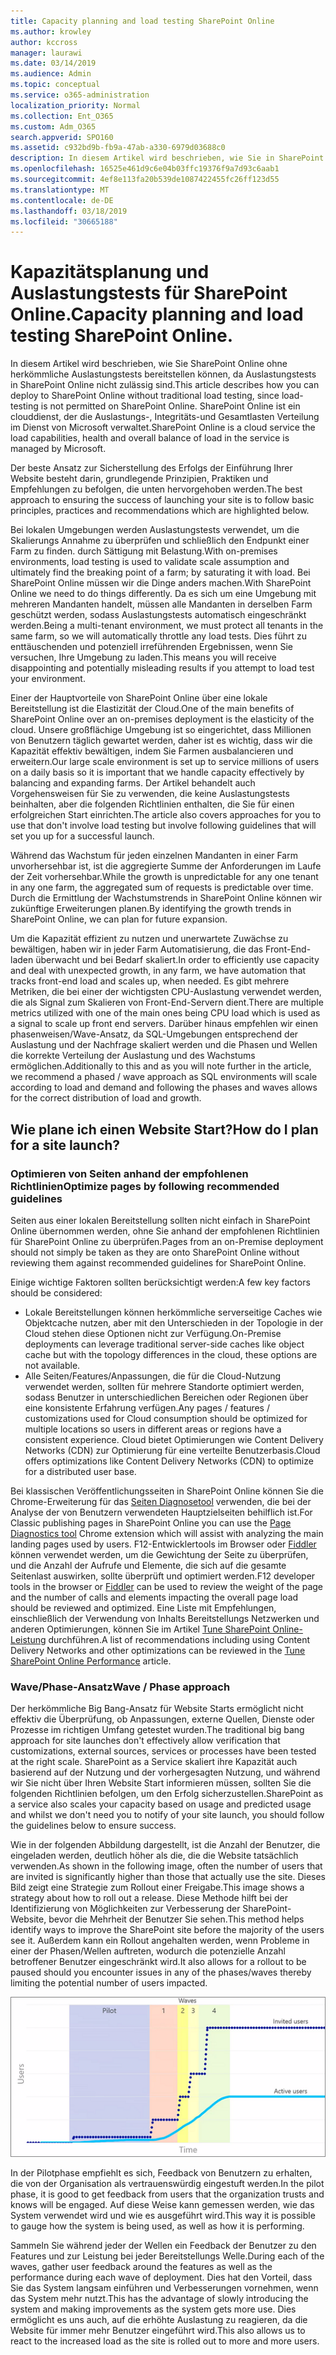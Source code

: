 ```yaml
---
title: Capacity planning and load testing SharePoint Online
ms.author: krowley
author: kccross
manager: laurawi
ms.date: 03/14/2019
ms.audience: Admin
ms.topic: conceptual
ms.service: o365-administration
localization_priority: Normal
ms.collection: Ent_O365
ms.custom: Adm_O365
search.appverid: SPO160
ms.assetid: c932bd9b-fb9a-47ab-a330-6979d03688c0
description: In diesem Artikel wird beschrieben, wie Sie in SharePoint Online bereitstellen können, ohne herkömmliche Auslastungstests durchzuführen, da dies nicht zulässig ist.
ms.openlocfilehash: 16525e461d9c6e04b03ffc19376f9a7d93c6aab1
ms.sourcegitcommit: 4ef8e113fa20b539de1087422455fc26ff123d55
ms.translationtype: MT
ms.contentlocale: de-DE
ms.lasthandoff: 03/18/2019
ms.locfileid: "30665188"
---
```

# <a name="capacity-planning-and-load-testing-sharepoint-online"></a><span data-ttu-id="6329c-103">Kapazitätsplanung und Auslastungstests für SharePoint Online.</span><span class="sxs-lookup"><span data-stu-id="6329c-103">Capacity planning and load testing SharePoint Online.</span></span>

<span data-ttu-id="6329c-104">In diesem Artikel wird beschrieben, wie Sie SharePoint Online ohne herkömmliche Auslastungstests bereitstellen können, da Auslastungstests in SharePoint Online nicht zulässig sind.</span><span class="sxs-lookup"><span data-stu-id="6329c-104">This article describes how you can deploy to SharePoint Online without traditional load testing, since load-testing is not permitted on SharePoint Online.</span></span> <span data-ttu-id="6329c-105">SharePoint Online ist ein clouddienst, der die Auslastungs-, Integritäts-und Gesamtlasten Verteilung im Dienst von Microsoft verwaltet.</span><span class="sxs-lookup"><span data-stu-id="6329c-105">SharePoint Online is a cloud service the load capabilities, health and overall balance of load in the service is managed by Microsoft.</span></span>
  
<span data-ttu-id="6329c-106">Der beste Ansatz zur Sicherstellung des Erfolgs der Einführung Ihrer Website besteht darin, grundlegende Prinzipien, Praktiken und Empfehlungen zu befolgen, die unten hervorgehoben werden.</span><span class="sxs-lookup"><span data-stu-id="6329c-106">The best approach to ensuring the success of launching your site is to follow basic principles, practices and recommendations which are highlighted below.</span></span>
  
<span data-ttu-id="6329c-107">Bei lokalen Umgebungen werden Auslastungstests verwendet, um die Skalierungs Annahme zu überprüfen und schließlich den Endpunkt einer Farm zu finden. durch Sättigung mit Belastung.</span><span class="sxs-lookup"><span data-stu-id="6329c-107">With on-premises environments, load testing is used to validate scale assumption and ultimately find the breaking point of a farm; by saturating it with load.</span></span> <span data-ttu-id="6329c-108">Bei SharePoint Online müssen wir die Dinge anders machen.</span><span class="sxs-lookup"><span data-stu-id="6329c-108">With SharePoint Online we need to do things differently.</span></span> <span data-ttu-id="6329c-109">Da es sich um eine Umgebung mit mehreren Mandanten handelt, müssen alle Mandanten in derselben Farm geschützt werden, sodass Auslastungstests automatisch eingeschränkt werden.</span><span class="sxs-lookup"><span data-stu-id="6329c-109">Being a multi-tenant environment, we must protect all tenants in the same farm, so we will automatically throttle any load tests.</span></span> <span data-ttu-id="6329c-110">Dies führt zu enttäuschenden und potenziell irreführenden Ergebnissen, wenn Sie versuchen, Ihre Umgebung zu laden.</span><span class="sxs-lookup"><span data-stu-id="6329c-110">This means you will receive disappointing and potentially misleading results if you attempt to load test your environment.</span></span>
  
<span data-ttu-id="6329c-111">Einer der Hauptvorteile von SharePoint Online über eine lokale Bereitstellung ist die Elastizität der Cloud.</span><span class="sxs-lookup"><span data-stu-id="6329c-111">One of the main benefits of SharePoint Online over an on-premises deployment is the elasticity of the cloud.</span></span> <span data-ttu-id="6329c-112">Unsere großflächige Umgebung ist so eingerichtet, dass Millionen von Benutzern täglich gewartet werden, daher ist es wichtig, dass wir die Kapazität effektiv bewältigen, indem Sie Farmen ausbalancieren und erweitern.</span><span class="sxs-lookup"><span data-stu-id="6329c-112">Our large scale environment is set up to service millions of users on a daily basis so it is important that we handle capacity effectively by balancing and expanding farms.</span></span> <span data-ttu-id="6329c-113">Der Artikel behandelt auch Vorgehensweisen für Sie zu verwenden, die keine Auslastungstests beinhalten, aber die folgenden Richtlinien enthalten, die Sie für einen erfolgreichen Start einrichten.</span><span class="sxs-lookup"><span data-stu-id="6329c-113">The article also covers approaches for you to use that don't involve load testing but involve following guidelines that will set you up for a successful launch.</span></span> 
  
<span data-ttu-id="6329c-114">Während das Wachstum für jeden einzelnen Mandanten in einer Farm unvorhersehbar ist, ist die aggregierte Summe der Anforderungen im Laufe der Zeit vorhersehbar.</span><span class="sxs-lookup"><span data-stu-id="6329c-114">While the growth is unpredictable for any one tenant in any one farm, the aggregated sum of requests is predictable over time.</span></span> <span data-ttu-id="6329c-115">Durch die Ermittlung der Wachstumstrends in SharePoint Online können wir zukünftige Erweiterungen planen.</span><span class="sxs-lookup"><span data-stu-id="6329c-115">By identifying the growth trends in SharePoint Online, we can plan for future expansion.</span></span>
  
<span data-ttu-id="6329c-116">Um die Kapazität effizient zu nutzen und unerwartete Zuwächse zu bewältigen, haben wir in jeder Farm Automatisierung, die das Front-End-laden überwacht und bei Bedarf skaliert.</span><span class="sxs-lookup"><span data-stu-id="6329c-116">In order to efficiently use capacity and deal with unexpected growth, in any farm, we have automation that tracks front-end load and scales up, when needed.</span></span> <span data-ttu-id="6329c-117">Es gibt mehrere Metriken, die bei einer der wichtigsten CPU-Auslastung verwendet werden, die als Signal zum Skalieren von Front-End-Servern dient.</span><span class="sxs-lookup"><span data-stu-id="6329c-117">There are multiple metrics utilized with one of the main ones being CPU load which is used as a signal to scale up front end servers.</span></span> <span data-ttu-id="6329c-118">Darüber hinaus empfehlen wir einen phasenweisen/Wave-Ansatz, da SQL-Umgebungen entsprechend der Auslastung und der Nachfrage skaliert werden und die Phasen und Wellen die korrekte Verteilung der Auslastung und des Wachstums ermöglichen.</span><span class="sxs-lookup"><span data-stu-id="6329c-118">Additionally to this and as you will note further in the article, we recommend a phased / wave approach as SQL environments will scale according to load and demand and following the phases and waves allows for the correct distribution of load and growth.</span></span> 
  
## <a name="how-do-i-plan-for-a-site-launch"></a><span data-ttu-id="6329c-119">Wie plane ich einen Website Start?</span><span class="sxs-lookup"><span data-stu-id="6329c-119">How do I plan for a site launch?</span></span>

### <a name="optimize-pages-by-following-recommended-guidelines"></a><span data-ttu-id="6329c-120">Optimieren von Seiten anhand der empfohlenen Richtlinien</span><span class="sxs-lookup"><span data-stu-id="6329c-120">Optimize pages by following recommended guidelines</span></span>
<span data-ttu-id="6329c-121">Seiten aus einer lokalen Bereitstellung sollten nicht einfach in SharePoint Online übernommen werden, ohne Sie anhand der empfohlenen Richtlinien für SharePoint Online zu überprüfen.</span><span class="sxs-lookup"><span data-stu-id="6329c-121">Pages from an on-Premise deployment should not simply be taken as they are onto SharePoint Online without reviewing them against recommended guidelines for SharePoint Online.</span></span>

<span data-ttu-id="6329c-122">Einige wichtige Faktoren sollten berücksichtigt werden:</span><span class="sxs-lookup"><span data-stu-id="6329c-122">A few key factors should be considered:</span></span>
- <span data-ttu-id="6329c-123">Lokale Bereitstellungen können herkömmliche serverseitige Caches wie Objektcache nutzen, aber mit den Unterschieden in der Topologie in der Cloud stehen diese Optionen nicht zur Verfügung.</span><span class="sxs-lookup"><span data-stu-id="6329c-123">On-Premise deployments can leverage traditional server-side caches like object cache but with the topology differences in the cloud, these options are not available.</span></span>
- <span data-ttu-id="6329c-124">Alle Seiten/Features/Anpassungen, die für die Cloud-Nutzung verwendet werden, sollten für mehrere Standorte optimiert werden, sodass Benutzer in unterschiedlichen Bereichen oder Regionen über eine konsistente Erfahrung verfügen.</span><span class="sxs-lookup"><span data-stu-id="6329c-124">Any pages / features / customizations used for Cloud consumption should be optimized for multiple locations so users in different areas or regions have a consistent experience.</span></span> <span data-ttu-id="6329c-125">Cloud bietet Optimierungen wie Content Delivery Networks (CDN) zur Optimierung für eine verteilte Benutzerbasis.</span><span class="sxs-lookup"><span data-stu-id="6329c-125">Cloud offers optimizations like Content Delivery Networks (CDN) to optimize for a distributed user base.</span></span>

<span data-ttu-id="6329c-126">Bei klassischen Veröffentlichungsseiten in SharePoint Online können Sie die Chrome-Erweiterung für das [Seiten Diagnosetool](https://aka.ms/perftool) verwenden, die bei der Analyse der von Benutzern verwendeten Hauptzielseiten behilflich ist.</span><span class="sxs-lookup"><span data-stu-id="6329c-126">For Classic publishing pages in SharePoint Online you can use the [Page Diagnostics tool](https://aka.ms/perftool) Chrome extension which will assist with analyzing the main landing pages used by users.</span></span>
<span data-ttu-id="6329c-127">F12-Entwicklertools im Browser oder [Fiddler](https://www.telerik.com/download/fiddler) können verwendet werden, um die Gewichtung der Seite zu überprüfen, und die Anzahl der Aufrufe und Elemente, die sich auf die gesamte Seitenlast auswirken, sollte überprüft und optimiert werden.</span><span class="sxs-lookup"><span data-stu-id="6329c-127">F12 developer tools in the browser or [Fiddler](https://www.telerik.com/download/fiddler) can be used to review the weight of the page and the number of calls and elements impacting the overall page load should be reviewed and optimized.</span></span> <span data-ttu-id="6329c-128">Eine Liste mit Empfehlungen, einschließlich der Verwendung von Inhalts Bereitstellungs Netzwerken und anderen Optimierungen, können Sie im Artikel [Tune SharePoint Online-Leistung](https://aka.ms/spoperformance) durchführen.</span><span class="sxs-lookup"><span data-stu-id="6329c-128">A list of recommendations including using Content Delivery Networks and other optimizations can be reviewed in the [Tune SharePoint Online Performance](https://aka.ms/spoperformance) article.</span></span>

### <a name="wave--phase-approach"></a><span data-ttu-id="6329c-129">Wave/Phase-Ansatz</span><span class="sxs-lookup"><span data-stu-id="6329c-129">Wave / Phase approach</span></span>
<span data-ttu-id="6329c-130">Der herkömmliche Big Bang-Ansatz für Website Starts ermöglicht nicht effektiv die Überprüfung, ob Anpassungen, externe Quellen, Dienste oder Prozesse im richtigen Umfang getestet wurden.</span><span class="sxs-lookup"><span data-stu-id="6329c-130">The traditional big bang approach for site launches don't effectively allow verification that customizations, external sources, services or processes have been tested at the right scale.</span></span> <span data-ttu-id="6329c-131">SharePoint as a Service skaliert ihre Kapazität auch basierend auf der Nutzung und der vorhergesagten Nutzung, und während wir Sie nicht über Ihren Website Start informieren müssen, sollten Sie die folgenden Richtlinien befolgen, um den Erfolg sicherzustellen.</span><span class="sxs-lookup"><span data-stu-id="6329c-131">SharePoint as a service also scales your capacity based on usage and predicted usage and whilst we don't need you to notify of your site launch, you should follow the guidelines below to ensure success.</span></span>
  
<span data-ttu-id="6329c-132">Wie in der folgenden Abbildung dargestellt, ist die Anzahl der Benutzer, die eingeladen werden, deutlich höher als die, die die Website tatsächlich verwenden.</span><span class="sxs-lookup"><span data-stu-id="6329c-132">As shown in the following image, often the number of users that are invited is significantly higher than those that actually use the site.</span></span> <span data-ttu-id="6329c-133">Dieses Bild zeigt eine Strategie zum Rollout einer Freigabe.</span><span class="sxs-lookup"><span data-stu-id="6329c-133">This image shows a strategy about how to roll out a release.</span></span> <span data-ttu-id="6329c-134">Diese Methode hilft bei der Identifizierung von Möglichkeiten zur Verbesserung der SharePoint-Website, bevor die Mehrheit der Benutzer Sie sehen.</span><span class="sxs-lookup"><span data-stu-id="6329c-134">This method helps identify ways to improve the SharePoint site before the majority of the users see it.</span></span> <span data-ttu-id="6329c-135">Außerdem kann ein Rollout angehalten werden, wenn Probleme in einer der Phasen/Wellen auftreten, wodurch die potenzielle Anzahl betroffener Benutzer eingeschränkt wird.</span><span class="sxs-lookup"><span data-stu-id="6329c-135">It also allows for a rollout to be paused should you encounter issues in any of the phases/waves thereby limiting the potential number of users impacted.</span></span>
  
![Diagramm mit eingeladenen und aktiven Benutzern](media/0bc14a20-9420-4986-b9b9-fbcd2c6e0fb9.png)
  
<span data-ttu-id="6329c-137">In der Pilotphase empfiehlt es sich, Feedback von Benutzern zu erhalten, die von der Organisation als vertrauenswürdig eingestuft werden.</span><span class="sxs-lookup"><span data-stu-id="6329c-137">In the pilot phase, it is good to get feedback from users that the organization trusts and knows will be engaged.</span></span> <span data-ttu-id="6329c-138">Auf diese Weise kann gemessen werden, wie das System verwendet wird und wie es ausgeführt wird.</span><span class="sxs-lookup"><span data-stu-id="6329c-138">This way it is possible to gauge how the system is being used, as well as how it is performing.</span></span>
  
<span data-ttu-id="6329c-139">Sammeln Sie während jeder der Wellen ein Feedback der Benutzer zu den Features und zur Leistung bei jeder Bereitstellungs Welle.</span><span class="sxs-lookup"><span data-stu-id="6329c-139">During each of the waves, gather user feedback around the features as well as the performance during each wave of deployment.</span></span> <span data-ttu-id="6329c-140">Dies hat den Vorteil, dass Sie das System langsam einführen und Verbesserungen vornehmen, wenn das System mehr nutzt.</span><span class="sxs-lookup"><span data-stu-id="6329c-140">This has the advantage of slowly introducing the system and making improvements as the system gets more use.</span></span> <span data-ttu-id="6329c-141">Dies ermöglicht es uns auch, auf die erhöhte Auslastung zu reagieren, da die Website für immer mehr Benutzer eingeführt wird.</span><span class="sxs-lookup"><span data-stu-id="6329c-141">This also allows us to react to the increased load as the site is rolled out to more and more users.</span></span>
